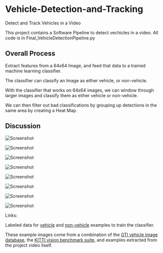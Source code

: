 # Vehicle-Detection-and-Tracking
Detect and Track Vehicles in a Video

This project contains a Software Pipeline to detect vechicles in a video.
All code is in Final_VehicleDetectionPipeline.py

## Overall Process

Extract features from a 64x64 Image, and feed that data to a trained machine learning classifier.

The classifier can classify an Image as either vehicle, or non-vehicle.

With the classifier that works on 64x64 images, we can window through larger images and classify them as either vehicle or non-vehicle.

We can then filter out bad classifications by grouping up detections in the same area by creating a Heat Map.

## Discussion


![Screenshot](https://github.com/Abdilaziz/Vehicle-Detection-and-Tracking/tree/master/images/spatial_binning.jpg "Spatial Binning of Colour")




![Screenshot](https://github.com/Abdilaziz/Vehicle-Detection-and-Tracking/tree/master/images/vehicle_image.png "Vehicle Image")



![Screenshot](https://github.com/Abdilaziz/Vehicle-Detection-and-Tracking/tree/master/images/non_vehicle_image.png "Non-Vehicle Image")


![Screenshot](https://github.com/Abdilaziz/Vehicle-Detection-and-Tracking/tree/master/images/non_vehicle_image.png "Non-Vehicle Image")


![Screenshot](https://github.com/Abdilaziz/Vehicle-Detection-and-Tracking/tree/master/images/HOG_Image.jpg "Histogram of Oriented Gradients")




![Screenshot](https://github.com/Abdilaziz/Vehicle-Detection-and-Tracking/tree/master/images/classified_windows.png "Windows Classified as Vehicles")




![Screenshot](https://github.com/Abdilaziz/Vehicle-Detection-and-Tracking/tree/master/images/HeatMap_image.jpg "Heat Map of Detected Windows")



![Screenshot](https://github.com/Abdilaziz/Vehicle-Detection-and-Tracking/tree/master/images/final_output_image.png "Final Output Image")


Links:

Labeled data for [vehicle](https://s3.amazonaws.com/udacity-sdc/Vehicle_Tracking/vehicles.zip) and [non-vehicle](https://s3.amazonaws.com/udacity-sdc/Vehicle_Tracking/non-vehicles.zip) examples to train the classifier.  

These example images come from a combination of the [GTI vehicle image database](http://www.gti.ssr.upm.es/data/Vehicle_database.html), the [KITTI vision benchmark suite](http://www.cvlibs.net/datasets/kitti/), and examples extracted from the project video itself. 
